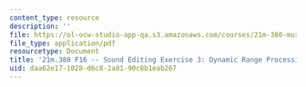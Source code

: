```yaml
---
content_type: resource
description: ''
file: https://ol-ocw-studio-app-qa.s3.amazonaws.com/courses/21m-380-music-and-technology-recording-techniques-and-audio-production-fall-2016/daa62e171028d6c82a8190c8b1eab267_MIT21M_380F16_assn_ed3.pdf
file_type: application/pdf
resourcetype: Document
title: '21m.380 F16 -- Sound Editing Exercise 3: Dynamic Range Processing'
uid: daa62e17-1028-d6c8-2a81-90c8b1eab267
---
```

